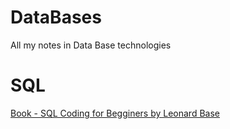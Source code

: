 # DataBases
 All my notes in Data Base technologies

# SQL
[Book - SQL Coding for Begginers by Leonard Base](notes/SQL/SQL_coding_for_begginers.md)